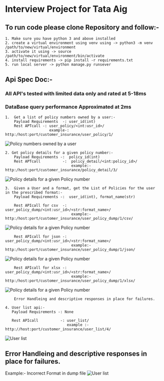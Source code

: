 # Interview Project for Tata Aig

## To run code please clone Repository and follow:-
    1. Make sure you have python 3 and above installed
    2. create a virtual environment using venv using -> python3 -m venv /path/to/new/virtual/environment
    3. activate it using -> source /path/to/new/virtual/environment/bin/activate
    4. install requirements -> pip install -r requirements.txt
    5. run local server -> python manage.py runsever

## Api Spec Doc:-
### All API's tested with limited data only and rated at 5-18ms
### DataBase query performance Approximated at 2ms 

    1.  Get a list of policy numbers owned by a user:-
        Payload Requirements  -: user_id(int)
        Rest APTcall -: user_policy/<int:usr_id>/
                        example-: http:/host:port/customer_insurance/user_policy/1/
![Policy numbers owned by a user](https://i.ibb.co/YNk0551/Screenshot-2020-09-01-at-12-22-20-PM.png "Policy numbers owned by a user")


    2. Get policy details for a given policy number:-
        Payload Requirements -:  policy_id(int)
        Rest APTcall          -:  policy_detail/<int:policy_id>/
                                  example:- http:/host:port/customer_insurance/policy_detail/3/
![Policy details for a given Policy number](https://i.ibb.co/Ltck0Y2/Screenshot-2020-09-01-at-12-20-38-PM.png "Policy details for a given Policy number")

    3.  Given a User and a format, get the List of Policies for the user in the prescribed format:-
        Payload Requirements -:  user_id(int), format_name(str)

        Rest APIcall for csv  -:  user_policy_dump/<int:usr_id>/<str:format_name>/
                                  example:- http:/host:port/customer_insurance/user_policy_dump/1/csv/
![Policy details for a given Policy number](https://i.ibb.co/N9MZ7Y0/Screenshot-2020-09-01-at-12-37-08-PM.png  "Policy details for a given Policy number")
        
        Rest APIcall for json -:  user_policy_dump/<int:usr_id>/<str:format_name>/
                                  example:- http:/host:port/customer_insurance/user_policy_dump/1/json/
![Policy details for a given Policy number](https://i.ibb.co/rQ7KGrF/Screenshot-2020-09-01-at-12-34-27-PM.png "Policy details for a given Policy number")

        Rest APIcall for xlsx -:  user_policy_dump/<int:usr_id>/<str:format_name>/
                                  example:- http:/host:port/customer_insurance/user_policy_dump/1/xlsx/
![Policy details for a given Policy number](https://i.ibb.co/TK0mD5t/Screenshot-2020-09-01-at-12-50-09-PM.png "Policy details for a given Policy number")

        Error Handleing and descriptive responses in place for failures.

    4. User list api:-
       Payload Requirements -: None

       Rest APIcall          -: user_list/
                                example :- http://host:port/customer_insurance/user_list/4/
![User list](https://i.ibb.co/GVW57WC/Screenshot-2020-09-01-at-12-21-45-PM.png "Policy details for a given Policy number")
        


## Error Handleing and descriptive responses in place for failures.
Example:- Incorrect Format in dump file
![User list](https://i.ibb.co/7GjM2HG/Screenshot-2020-09-01-at-1-34-16-PM.png "Policy details for a given Policy number")
